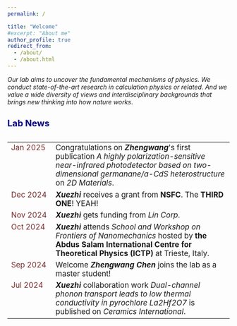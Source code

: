 ```yaml
---
permalink: /

title: "Welcome"
#excerpt: "About me"
author_profile: true
redirect_from: 
  - /about/
  - /about.html
---
```


*Our lab aims to uncover the fundamental mechanisms of physics. We conduct state-of-the-art research in calculation physics or related. And we value a wide diversity of views and interdisciplinary backgrounds that brings new thinking into how nature works*.

<h1 style="color: #000080; font-size: 20px;">Lab News</h1>

<div style="width: 100%; overflow-x: auto;">
  <table style="width: 100%; font-size: 17px; border-collapse: collapse; border: none;">
    <tr>
      <td style="color: #7a2b2b; width: 20%; border: none; vertical-align: top;">Jan 2025</td>
      <td style="border: none; word-wrap: break-word;">Congratulations on <strong><i>Zhengwang</i></strong>'s first publication <em>A highly polarization-sensitive near-infrared photodetector based on two-dimensional germanane/a-CdS heterostructure</em> on <em>2D Materials</em>.</td>
    </tr>
    <tr>
      <td style="color: #7a2b2b; border: none; vertical-align: top;">Dec 2024</td>
      <td style="border: none;"><strong><i>Xuezhi</i></strong> receives a grant from <strong>NSFC</strong>. The <strong>THIRD ONE</strong>! YEAH!</td>
    </tr>
    <tr>
      <td style="color: #7a2b2b; border: none; vertical-align: top;">Nov 2024</td>
      <td style="border: none;"><strong><i>Xuezhi</i></strong> gets funding from <em>Lin Corp</em>.</td>
    </tr>
    <tr>
      <td style="color: #7a2b2b; border: none; vertical-align: top;">Oct 2024</td>
      <td style="border: none;"><strong><i>Xuezhi</i></strong> attends <em>School and Workshop on Frontiers of Nanomechanics</em> hosted by <strong>the Abdus Salam International Centre for Theoretical Physics (ICTP)</strong> at Trieste, Italy.</td>
    </tr>
    <tr>
      <td style="color: #7a2b2b; border: none; vertical-align: top;">Sep 2024</td>
      <td style="border: none;">Welcome <strong><i>Zhengwang Chen</i></strong> joins the lab as a master student!</td>
    </tr>
    <tr>
      <td style="color: #7a2b2b; border: none; vertical-align: top;">Jul 2024</td>
      <td style="border: none;"> <strong><i>Xuezhi</i></strong> collaboration work <em>Dual-channel phonon transport leads to low thermal conductivity in pyrochlore La2Hf2O7</em> is published on <em>Ceramics International</em>.</td>
    </tr>
  </table>
</div>
